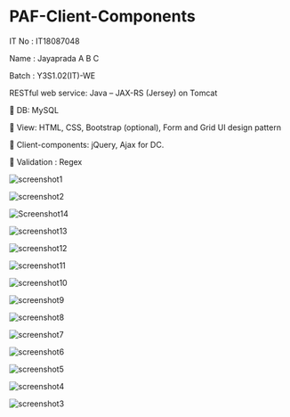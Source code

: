 # PAF-Client-Components

IT No : IT18087048

Name : Jayaprada A B C

Batch : Y3S1.02(IT)-WE

RESTful web service: Java – JAX-RS (Jersey) on Tomcat

 DB: MySQL 

 View: HTML, CSS, Bootstrap (optional), Form and Grid UI design pattern 

 Client-components: jQuery, Ajax for DC. 

 Validation : Regex



![screenshot1](https://user-images.githubusercontent.com/38854262/81155174-4b5bc200-8fa2-11ea-823f-bd3cdeff1513.png)

![screenshot2](https://user-images.githubusercontent.com/38854262/81176565-ed8ba200-8fc2-11ea-8290-1eab2b75bc10.png)

![Screenshot14](https://user-images.githubusercontent.com/38854262/81184133-a820a200-8fcd-11ea-8809-2a3a78df80a3.png)

![screenshot13](https://user-images.githubusercontent.com/38854262/81179943-05195980-8fc8-11ea-988c-b2a8aa2f5678.png)

![screenshot12](https://user-images.githubusercontent.com/38854262/81179955-08144a00-8fc8-11ea-8051-b8e8d39eb504.png)

![screenshot11](https://user-images.githubusercontent.com/38854262/81179959-09457700-8fc8-11ea-9c78-d924e45ad980.png)

![screenshot10](https://user-images.githubusercontent.com/38854262/81179965-0a76a400-8fc8-11ea-8785-e8db96e4f58c.png)

![screenshot9](https://user-images.githubusercontent.com/38854262/81179973-0ba7d100-8fc8-11ea-872c-ee9c365395dc.png)

![screenshot8](https://user-images.githubusercontent.com/38854262/81179977-0c406780-8fc8-11ea-8180-1484b04fba84.png)

![screenshot7](https://user-images.githubusercontent.com/38854262/81179982-0d719480-8fc8-11ea-8e7e-1044710f6a2e.png)

![screenshot6](https://user-images.githubusercontent.com/38854262/81179984-0ea2c180-8fc8-11ea-8ef5-253cf2a2a255.png)

![screenshot5](https://user-images.githubusercontent.com/38854262/81179989-106c8500-8fc8-11ea-818f-e5b049f0d71c.png)

![screenshot4](https://user-images.githubusercontent.com/38854262/81179993-119db200-8fc8-11ea-8911-07fa5bb91eb4.png)

![screenshot3](https://user-images.githubusercontent.com/38854262/81179998-12364880-8fc8-11ea-9259-bd3bf1266746.png)

